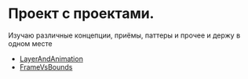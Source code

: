 # Проект с проектами.
Изучаю различные концепции, приёмы, паттеры и прочее и держу в одном месте

- [LayerAndAnimation](LayerAndAnimation)
- [FrameVsBounds](FrameVsBounds)